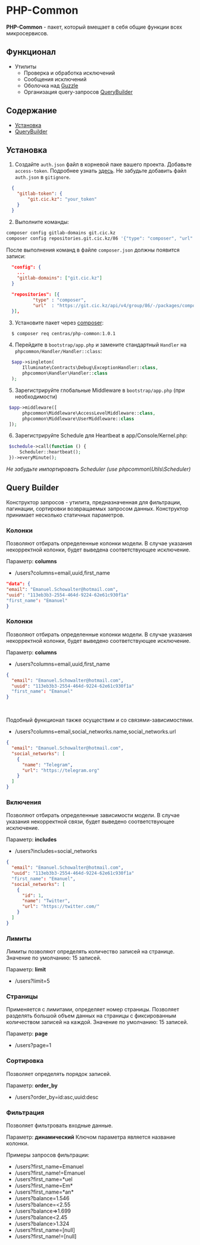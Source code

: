 # PHP-Common

<b>PHP-Common</b> - пакет, который вмещает в себя общие функции всех микросервисов.

## Функционал

- Утилиты
    - Проверка и обработка исключений
    - Сообщения исключений
    - Оболочка над [Guzzle](https://laravel.com/docs/9.x/http-client)
    - Организация query-запросов [QueryBuilder](#query-builder)

## Содержание

- [Установка](#установка)
- [QueryBuilder](#query-builder)

## Установка

1. Создайте `auth.json` файл в корневой паке вашего проекта. Добавьте `access-token`. Подробнее узнать [здесь](https://docs.gitlab.com/ee/user/profile/personal_access_tokens.html). Не забудьте добавить файл `auth.json` в `gitignore`.
```json
  {
    "gitlab-token": {
        "git.cic.kz": "your_token"
    }
  }
```
2. Выполните команды:

```bash
composer config gitlab-domains git.cic.kz
composer config repositories.git.cic.kz/86 '{"type": "composer", "url": "https://git.cic.kz/api/v4/group/86/-/packages/composer/packages.json"}'
```

После выполнения команд в файле `composer.json` должны появится записи:
  ```json
    "config": {
      ...
      "gitlab-domains": ["git.cic.kz"]
    }
  ```

  ```json
    "repositories": [{
            "type" : "composer",
            "url"  : "https://git.cic.kz/api/v4/group/86/-/packages/composer/packages.json"
    }],
  ```
3. Установите пакет через [composer](https://getcomposer.org/):

  ```bash
    $ composer req centras/php-common:1.0.1
  ```

4. Перейдите в `bootstrap/app.php` и замените стандартный `Handler` на `phpcommon/Handler/Handler::class`:

  ```php
    $app->singleton(
        Illuminate\Contracts\Debug\ExceptionHandler::class,
        phpcommon\Handler\Handler::class
    );
  ```

5. Зарегистрируйте глобальные Middleware в `bootstrap/app.php` (при необходимости)
  ```php
   $app->middleware([
        phpcommon\Middleware\AccessLevelMiddleware::class,
        phpcommon\Middleware\UserMiddleware::class
   ]);
  ```

6. Зарегистрируйте Schedule для Heartbeat в app/Console/Kernel.php:
  ```php
   $schedule->call(function () {
       Scheduler::heartbeat();
   })->everyMinute();
  ```
   _Не забудьте импортировать Scheduler (use phpcommon\Utils\Scheduler)_

## Query Builder

Конструктор запросов - утилита, предназначенная для фильтрации, пагинации, сортировки возвращаемых запросом данных. Конструктор принимает несколько статичных параметров.

### Колонки

Позволяют отбирать определенные колонки модели. В случае указания некорректной колонки, будет выведена соответствующее исключение.

Параметр: **columns**

- /users?columns=email,uuid,first_name

```json
"data": {
"email": "Emanuel.Schowalter@hotmail.com",
"uuid": "113eb3b3-2554-464d-9224-62e61c930f1a"
"first_name": "Emanuel"
}
```

### Колонки

Позволяют отбирать определенные колонки модели. В случае указания некорректной колонки, будет выведено соответствующее исключение.

Параметр: **columns**

- /users?columns=email,uuid,first_name

```json
{
  "email": "Emanuel.Schowalter@hotmail.com",
  "uuid": "113eb3b3-2554-464d-9224-62e61c930f1a"
  "first_name": "Emanuel"
}
```
<br>

Подобный функционал также осуществим и со связями-зависимостями.
- /users?columns=email,social_networks.name,social_networks.url

```json
{
  "email": "Emanuel.Schowalter@hotmail.com",
  "social_networks": [
    {
      "name": "Telegram",
      "url": "https://telegram.org"
    }
  ]
}
```


### Включения

Позволяют отбирать определенные зависимости модели. В случае указания некорректной связи, будет выведено соответствующее исключение.

Параметр: **includes**

- /users?includes=social_networks

```json
{
  "email": "Emanuel.Schowalter@hotmail.com",
  "uuid": "113eb3b3-2554-464d-9224-62e61c930f1a"
  "first_name": "Emanuel",
  "social_networks": [
    {
      "id": 1,
      "name": "Twitter",
      "url": "https://twitter.com/"
    }
  ]
}
```


### Лимиты

Лимиты позволяют определять количество записей на странице. Значение по умолчанию: 15 записей.

Параметр: **limit**

- /users?limit=5

### Страницы

Применяется с лимитами, определяет номер страницы. Позволяет разделять большой объем данных на страницы с фиксированным количеством записей на каждой. Значение по умолчанию: 15 записей.

Параметр: **page**

- /users?page=1

### Сортировка

Позволяет определять порядок записей. 

Параметр: **order_by**

- /users?order_by=id:asc,uuid:desc

### Фильтрация

Позволяет фильтровать входные данные. 

Параметр: **динамический**
Ключом параметра является название колонки.

Примеры запросов фильтрации:
- /users?first_name=Emanuel
- /users?first_name!=Emanuel
- /users?first_name=*uel
- /users?first_name=Em*
- /users?first_name=\*an*
- /users?balance=1.546
- /users?balance=<2.55
- /users?balance=>1.699
- /users?balance<2.45
- /users?balance>1.324
- /users?first_name=[null]
- /users?first_name!=[null]
